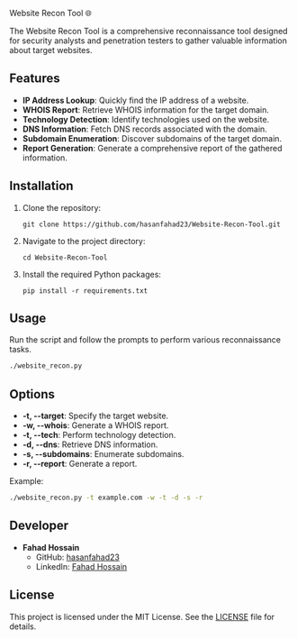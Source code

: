 Website Recon Tool 🌐

The Website Recon Tool is a comprehensive reconnaissance tool designed for security analysts and penetration testers to gather valuable information about target websites.

## Features
- **IP Address Lookup**: Quickly find the IP address of a website.
- **WHOIS Report**: Retrieve WHOIS information for the target domain.
- **Technology Detection**: Identify technologies used on the website.
- **DNS Information**: Fetch DNS records associated with the domain.
- **Subdomain Enumeration**: Discover subdomains of the target domain.
- **Report Generation**: Generate a comprehensive report of the gathered information.

## Installation
1. Clone the repository:
   ```
   git clone https://github.com/hasanfahad23/Website-Recon-Tool.git
   ```
2. Navigate to the project directory:
   ```
   cd Website-Recon-Tool
   ```
3. Install the required Python packages:
   ```
   pip install -r requirements.txt
   ```

## Usage
Run the script and follow the prompts to perform various reconnaissance tasks.

```bash
./website_recon.py
```

## Options
- **-t, --target**: Specify the target website.
- **-w, --whois**: Generate a WHOIS report.
- **-t, --tech**: Perform technology detection.
- **-d, --dns**: Retrieve DNS information.
- **-s, --subdomains**: Enumerate subdomains.
- **-r, --report**: Generate a report.

Example:
```bash
./website_recon.py -t example.com -w -t -d -s -r
```

## Developer
- **Fahad Hossain**
  - GitHub: [hasanfahad23](https://github.com/hasanfahad23)
  - LinkedIn: [Fahad Hossain](https://www.linkedin.com/in/fahad-hossain-bb3637278/)

## License
This project is licensed under the MIT License. See the [LICENSE](LICENSE) file for details.
